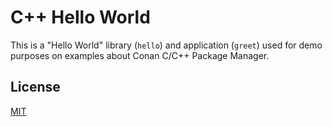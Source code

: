 # C++ Hello World

This is a "Hello World" library (``hello``) and application (``greet``)
used for demo purposes on examples about Conan C/C++ Package Manager.

## License

[MIT](LICENSE)